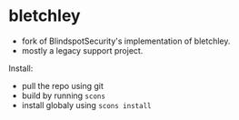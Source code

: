 # bletchley

- fork of BlindspotSecurity's implementation of bletchley.
- mostly a legacy support project. 

Install:
- pull the repo using git
- build by running `scons`
- install globaly using `scons install`

